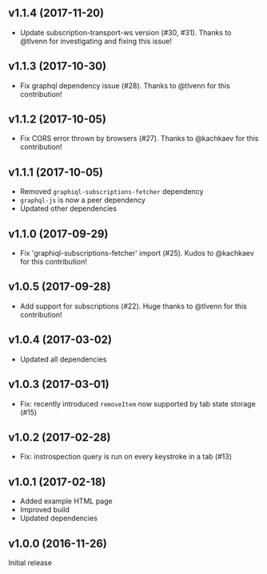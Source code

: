 ## v1.1.4 (2017-11-20)

* Update subscription-transport-ws version (#30, #31). Thanks to @tlvenn for investigating and fixing this issue!

## v1.1.3 (2017-10-30)

* Fix graphql dependency issue (#28). Thanks to @tlvenn for this contribution!

## v1.1.2 (2017-10-05)

* Fix CORS error thrown by browsers (#27). Thanks to @kachkaev for this contribution!

## v1.1.1 (2017-10-05)

* Removed `graphiql-subscriptions-fetcher` dependency
* `graphql-js` is now a peer dependency
* Updated other dependencies

## v1.1.0 (2017-09-29)

* Fix 'graphiql-subscriptions-fetcher' import (#25). Kudos to @kachkaev for this contribution!

## v1.0.5 (2017-09-28)

* Add support for subscriptions (#22). Huge thanks to @tlvenn for this contribution!

## v1.0.4 (2017-03-02)

* Updated all dependencies

## v1.0.3 (2017-03-01)

* Fix: recently introduced `removeItem` now supported by tab state storage (#15)

## v1.0.2 (2017-02-28)

* Fix: instrospection query is run on every keystroke in a tab (#13)

## v1.0.1 (2017-02-18)

* Added example HTML page
* Improved build
* Updated dependencies

## v1.0.0 (2016-11-26)

Initial release

